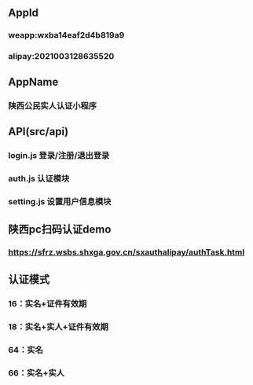 ## AppId

### weapp:wxba14eaf2d4b819a9

### alipay:2021003128635520

## AppName

### 陕西公民实人认证小程序

## API(src/api)

### login.js 登录/注册/退出登录

### auth.js 认证模块

### setting.js 设置用户信息模块

## 陕西pc扫码认证demo

### https://sfrz.wsbs.shxga.gov.cn/sxauthalipay/authTask.html

## 认证模式

### 16：实名+证件有效期

### 18：实名+实人+证件有效期

### 64：实名

### 66：实名+实人
